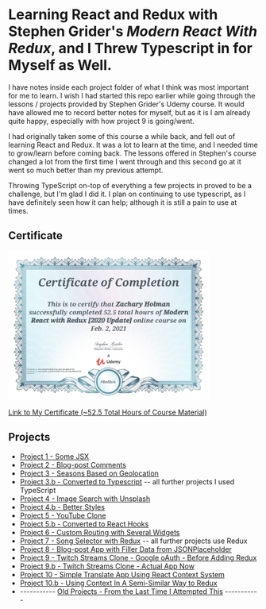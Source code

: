 # Learning React and Redux with Stephen Grider's *Modern React With Redux*, and I Threw Typescript in for Myself as Well.

I have notes inside each project folder of what I think was most important for me to learn. I wish I had started this repo earlier while going through the lessons / projects provided by Stephen Grider's Udemy course. It would have allowed me to record better notes for myself, but as it is I am already quite happy, especially with how project 9 is going/went.

I had originally taken some of this course a while back, and fell out of learning React and Redux. It was a lot to learn at the time, and I needed time to grow/learn before coming back. The lessons offered in Stephen's course changed a lot from the first time I went through and this second go at it went so much better than my previous attempt.

Throwing TypeScript on-top of everything a few projects in proved to be a challenge, but I'm glad I did it. I plan on continuing to use typescript, as I have definitely seen how it can help; although it is still a pain to use at times. 

## Certificate

<a href="https://www.udemy.com/certificate/UC-cef4e679-5928-478a-a0e4-0be068c57752/" target="_blank"><img src="Modern-React-Redux-Certificate.jpg" height="300" alt="Screenshot of my portfolio page."/></a>

[Link to My Certificate (~52.5 Total Hours of Course Material)](https://www.udemy.com/certificate/UC-cef4e679-5928-478a-a0e4-0be068c57752/)

## Projects

- [Project 1 - Some JSX](https://github.com/Squibs/modern-react-redux/tree/master/1.%20jsx)
- [Project 2 - Blog-post Comments](https://github.com/Squibs/modern-react-redux/tree/master/2.%20components)
- [Project 3 - Seasons Based on Geolocation](https://github.com/Squibs/modern-react-redux/tree/master/3.%20seasons)
- [Project 3.b - Converted to Typescript](https://github.com/Squibs/modern-react-redux/tree/master/3.%20seasons%20-%20converted%20to%20typescript%20by%20me) -- all further projects I used TypeScript
- [Project 4 - Image Search with Unsplash](https://github.com/Squibs/modern-react-redux/tree/master/4.%20pics)
- [Project 4.b - Better Styles](https://github.com/Squibs/modern-react-redux/tree/master/4.%20pics%20-%20with%20styling)
- [Project 5 - YouTube Clone](https://github.com/Squibs/modern-react-redux/tree/master/5.%20videos)
- [Project 5.b - Converted to React Hooks](https://github.com/Squibs/modern-react-redux/tree/master/5.%20videos%20-%20with%20hooks)
- [Project 6 - Custom Routing with Several Widgets](https://github.com/Squibs/modern-react-redux/tree/master/6.%20widgets)
- [Project 7 - Song Selector with Redux](<https://github.com/Squibs/modern-react-redux/tree/master/7.%20songs%20(redux)>) -- all further projects use Redux
- [Project 8 - Blog-post App with Filler Data from JSONPlaceholder](https://github.com/Squibs/modern-react-redux/tree/master/8.%20blog)
- [Project 9 - Twitch Streams Clone - Google oAuth - Before Adding Redux](https://github.com/Squibs/modern-react-redux/tree/master/9.%20streams%20-%20before%20redux)
- [Project 9.b - Twitch Streams Clone - Actual App Now](https://github.com/Squibs/modern-react-redux/tree/master/9.%20streams)
- [Project 10 - Simple Translate App Using React Context System](https://github.com/Squibs/modern-react-redux/tree/master/10.%20translate)
- [Project 10.b - Using Context In A Semi-Similar Way to Redux](https://github.com/Squibs/modern-react-redux/tree/master/10.%20translate%20-%20context%20instead%20of%20redux)
- ----------- [Old Projects - From the Last Time I Attempted This](https://github.com/Squibs/modern-react-redux/tree/master/_Stephen%20Grider%20Old) -----------
